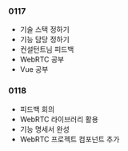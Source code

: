 ### 0117

- 기술 스택 정하기
- 기능 담당 정하기
- 컨설턴트님 피드백
- WebRTC 공부
- Vue 공부

### 0118

- 피드백 회의
- WebRTC 라이브러리 활용
- 기능 명세서 완성
- WebRTC 프로젝트 컴포넌트 추가
